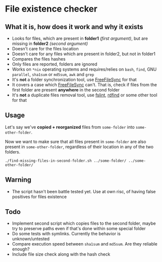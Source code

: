 # File existence checker

## What it is, how does it work and why it exists
- Looks for files, which are present in **folder1** *(first argument)*, but are missing in **folder2** *(second argument)*
- Doesn't care for the files location
- Doesn't care for any files which are present in folder2, but not in folder1
- Compares the files hashes
- Only files are reported, folders are ignored
- Works on `*nix` operating systems and requires/relies on `bash`, `find`, GNU `parallel`, `sha1sum` or `md5sum`, `awk` and `grep`
- It's **not** a folder synchronization tool, use [FreeFileSync](https://freefilesync.org/) for that
- It covers a case which [FreeFileSync](https://freefilesync.org/) can't. That is, check if files from the first folder are present **anywhere** in the second folder
- It's **not** a duplicate files removal tool, use [fslint](https://snapcraft.io/install/fslint-unofficial/ubuntu), [rdfind](http://manpages.ubuntu.com/manpages/trusty/man1/rdfind.1.html) or some other tool for that

## Usage

Let's say we've **copied + reorganized** files from `some-folder` into `some-other-folder`.

Now we want to make sure that all files present in `some-folder` are also present in `some-other-folder`, regardless of their location in any of the two folders.
```
./find-missing-files-in-second-folder.sh ../some-folder/ ../some-other-folder/
```

## Warning

- The script hasn't been battle tested yet. Use at own risc, of having false positives for files existence

## Todo
- Implement second script which copies files to the second folder, maybe try to preserve paths even if that's done within some special folder
- Do some tests with symlinks. Currently the behavior is unknown/untested
- Compare execution speed between `sha1sum` and `md5sum`. Are they reliable enough?
- Include file size check along with the hash check

